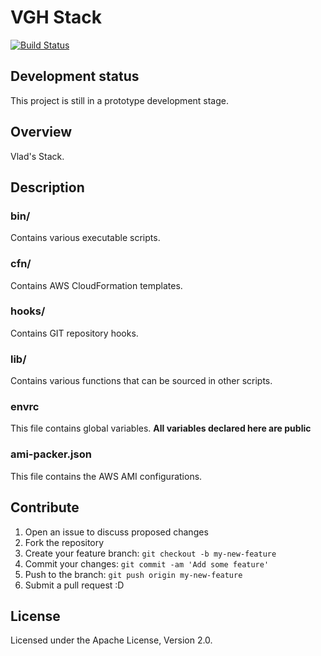 # VGH Stack
  [![Build Status](https://travis-ci.org/vghn/stack.svg?branch=master)](https://travis-ci.org/vghn/stack)

## Development status ##
This project is still in a prototype development stage.

## Overview
Vlad's Stack.

## Description
### bin/
Contains various executable scripts.

### cfn/
Contains AWS CloudFormation templates.

### hooks/
Contains GIT repository hooks.

### lib/
Contains various functions that can be sourced in other scripts.

### envrc
This file contains global variables.
**All variables declared here are public**

### ami-packer.json
This file contains the AWS AMI configurations.

## Contribute
1. Open an issue to discuss proposed changes
2. Fork the repository
3. Create your feature branch: `git checkout -b my-new-feature`
4. Commit your changes: `git commit -am 'Add some feature'`
5. Push to the branch: `git push origin my-new-feature`
6. Submit a pull request :D

## License
Licensed under the Apache License, Version 2.0.
